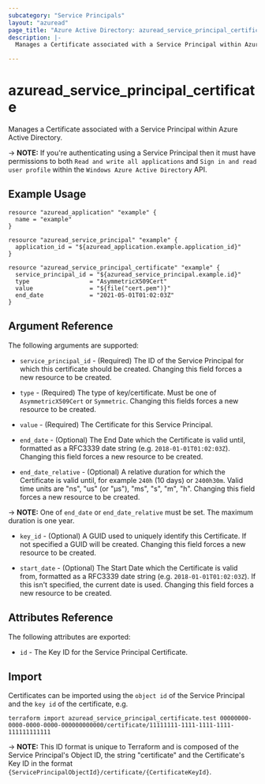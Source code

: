 ```yaml
---
subcategory: "Service Principals"
layout: "azuread"
page_title: "Azure Active Directory: azuread_service_principal_certificate"
description: |-
  Manages a Certificate associated with a Service Principal within Azure Active Directory.

---
```


# azuread_service_principal_certificate

Manages a Certificate associated with a Service Principal within Azure Active Directory.

-> **NOTE:** If you're authenticating using a Service Principal then it must have permissions to both `Read and write all applications` and `Sign in and read user profile` within the `Windows Azure Active Directory` API.

## Example Usage

```hcl
resource "azuread_application" "example" {
  name = "example"
}

resource "azuread_service_principal" "example" {
  application_id = "${azuread_application.example.application_id}"
}

resource "azuread_service_principal_certificate" "example" {
  service_principal_id = "${azuread_service_principal.example.id}"
  type                 = "AsymmetricX509Cert"
  value                = "${file("cert.pem")}"
  end_date             = "2021-05-01T01:02:03Z"
}
```

## Argument Reference

The following arguments are supported:

* `service_principal_id` - (Required) The ID of the Service Principal for which this certificate should be created. Changing this field forces a new resource to be created.

* `type` - (Required) The type of key/certificate. Must be one of `AsymmetricX509Cert` or `Symmetric`. Changing this fields forces a new resource to be created.

* `value` - (Required) The Certificate for this Service Principal.

* `end_date` - (Optional) The End Date which the Certificate is valid until, formatted as a RFC3339 date string (e.g. `2018-01-01T01:02:03Z`). Changing this field forces a new resource to be created.

* `end_date_relative` - (Optional) A relative duration for which the Certificate is valid until, for example `240h` (10 days) or `2400h30m`. Valid time units are "ns", "us" (or "µs"), "ms", "s", "m", "h". Changing this field forces a new resource to be created.

-> **NOTE:** One of `end_date` or `end_date_relative` must be set. The maximum duration is one year.

* `key_id` - (Optional) A GUID used to uniquely identify this Certificate. If not specified a GUID will be created. Changing this field forces a new resource to be created.

* `start_date` - (Optional) The Start Date which the Certificate is valid from, formatted as a RFC3339 date string (e.g. `2018-01-01T01:02:03Z`). If this isn't specified, the current date is used.  Changing this field forces a new resource to be created.


## Attributes Reference

The following attributes are exported:

* `id` - The Key ID for the Service Principal Certificate.

## Import

Certificates can be imported using the `object id` of the Service Principal and the `key id` of the certificate, e.g.

```shell
terraform import azuread_service_principal_certificate.test 00000000-0000-0000-0000-000000000000/certificate/11111111-1111-1111-1111-111111111111
```

-> **NOTE:** This ID format is unique to Terraform and is composed of the Service Principal's Object ID, the string "certificate" and the Certificate's Key ID in the format `{ServicePrincipalObjectId}/certificate/{CertificateKeyId}`.
